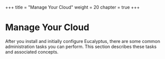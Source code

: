 +++
title = "Manage Your Cloud"
weight = 20
chapter = true
+++


# Manage Your Cloud
After you install and initially configure Eucalyptus, there are some common administration tasks you can perform. This section describes these tasks and associated concepts.


